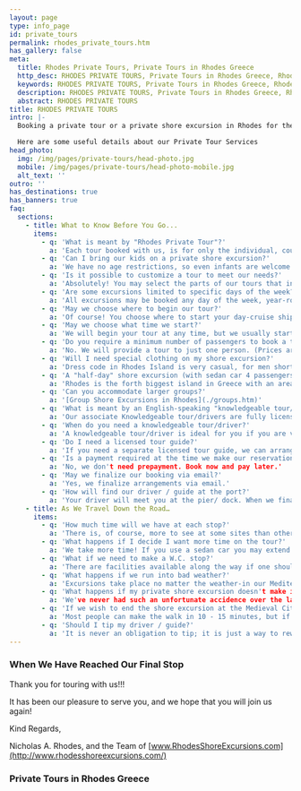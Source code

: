 ```yaml
---
layout: page
type: info_page
id: private_tours
permalink: rhodes_private_tours.htm
has_gallery: false
meta:
  title: Rhodes Private Tours, Private Tours in Rhodes Greece
  http_desc: RHODES PRIVATE TOURS, Private Tours in Rhodes Greece, Rhodes Island Private Tours
  keywords: RHODES PRIVATE TOURS, Private Tours in Rhodes Greece, Rhodes Island Private Tours
  description: RHODES PRIVATE TOURS, Private Tours in Rhodes Greece, Rhodes Island Private Tours
  abstract: RHODES PRIVATE TOURS
title: RHODES PRIVATE TOURS
intro: |-
  Booking a private tour or a private shore excursion in Rhodes for the first time?

  Here are some useful details about our Private Tour Services
head_photo:
  img: /img/pages/private-tours/head-photo.jpg
  mobile: /img/pages/private-tours/head-photo-mobile.jpg
  alt_text: ''
outro: ''
has_destinations: true
has_banners: true
faq:
  sections:
    - title: What to Know Before You Go...
      items:
        - q: 'What is meant by "Rhodes Private Tour"?'
          a: 'Each tour booked with us, is for only the individual, couple, or family making the reservation.'
        - q: 'Can I bring our kids on a private shore excursion?'
          a: 'We have no age restrictions, so even infants are welcome to join our tours.'
        - q: 'Is it possible to customize a tour to meet our needs?'
          a: 'Absolutely! You may select the parts of our tours that interest you in the time that you have.'
        - q: 'Are some excursions limited to specific days of the week?'
          a: 'All excursions may be booked any day of the week, year-round / season-round.'
        - q: 'May we choose where to begin our tour?'
          a: 'Of course! You choose where to start your day-cruise ship, airport, hotel-wherever you wish!'
        - q: 'May we choose what time we start?'
          a: 'We will begin your tour at any time, but we usually start at 8:30 am or when your cruise ship arrives at the port dock.'
        - q: 'Do you require a minimum number of passengers to book a tour?'
          a: 'No. We will provide a tour to just one person. (Prices are per car not per person)'
        - q: 'Will I need special clothing on my shore excursion?'
          a: 'Dress code in Rhodes Island is very casual, for men shorts and T-shirts is the norm, and for ladies, light summer dresses or similar to men. If you are coming in spring or autumn you should bring some warmer clothes just in case it gets a bit cold in the night.'
        - q: 'A "half-day" shore excursion (with sedan car 4 passengers) takes 5:00 hours. Why?'
          a: 'Rhodes is the forth biggest island in Greece with an area of 1,408 km<sup>2</sup> / 543,6 miles<sup>2</sup>. Our goal is to show you approximately 60% of Rhodes highlights in our half day excursions and provide you with personal attention from your driver. This cannot be safely done in two or three hours. Our associate drivers do not drive fast to cover more kilometers / miles, and they don't "skip" sites to make up time. They focus on you enjoying a comfortable tour experience.'
        - q: 'Can you accommodate larger groups?'
          a: '[Group Shore Excursions in Rhodes](./groups.htm)'
        - q: 'What is meant by an English-speaking "knowledgeable tour/driver"?'
          a: 'Our associate Knowledgeable tour/drivers are fully licensed to drive a vehicle classified as public transportation. They are experienced chauffeurs with a great knowledge of the island's culture, and traditions. While English speaking drivers are fairly common in most cities, knowledgeable tour/drivers aren't as easy to find. They are educated gentleman and professionally trained to ensure that you get out of your excursion whatever you are looking for in the way of local color, culture, fun, and historical sights. They will give you information, as well as connections in time, and places that will make your visit more meaningful.'
        - q: 'When do you need a knowledgeable tour/driver?'
          a: 'A knowledgeable tour/driver is ideal for you if you are visiting Rhodes Island for a short time. Or you are on a cruise and you need to see as many sites as possible in half or full-day. A knowledgeable tour/driver can customize an itinerary for you combining good fun and eye-opening experiences.<br>**Attention:** Please note that by law in Greece and in most of EU countries knowledgeable tour/drivers are not allowed to accompany walking clients into archaeological sites.'
        - q: 'Do I need a licensed tour guide?'
          a: 'If you need a separate licensed tour guide, we can arrange it for an additional cost.<br>**Attention:** Please note that by law in Greece and in most of EU countries tour guides cannot provide chauffeur service.'
        - q: 'Is a payment required at the time we make our reservation?'
          a: 'No, we don't need prepayment. Book now and pay later.'
        - q: 'May we finalize our booking via email?'
          a: 'Yes, we finalize arrangements via email.'
        - q: 'How will find our driver / guide at the port?'
          a: 'Your driver will meet you at the pier/ dock. When we finalize the tour booking, we'll give you all the meeting details.'
    - title: As We Travel Down the Road…
      items:
        - q: 'How much time will we have at each stop?'
          a: 'There is, of course, more to see at some sites than others, and we want you to have plenty of time to take photos at each landmark. We do not have time limits for the sites, but we do watch how we progress through each stop and make adjustments accordingly.'
        - q: 'What happens if I decide I want more time on the tour?'
          a: 'We take more time! If you use a sedan car you may extend a tour (on the Go) as long as you wish. No extensions for minibuses and coaches.'
        - q: 'What if we need to make a W.C. stop?'
          a: 'There are facilities available along the way if one should need a W.C.'
        - q: 'What happens if we run into bad weather?'
          a: 'Excursions take place no matter the weather-in our Mediterranean climate, with more than 300 days of sun per year, weather isn't an issue. Tours may not be cancelled at the last minute.'
        - q: 'What happens if my private shore excursion doesn't make it back to the cruise ship on time?'
          a: 'We've never had such an unfortunate accidence over the last 35 years we have been offering private shore excursions.<br>For more information please visit [Back to the Ship on Time](./worry_free.htm)'
        - q: 'If we wish to end the shore excursion at the Medieval City and walk back to our cruise ship, how long will it take to travel from the gate near the Palace of the Grand Master and the Archaeological Museum?'
          a: 'Most people can make the walk in 10 - 15 minutes, but if you want to take longer and enjoy the walk-through Old Town, we will leave enough time for you to do so.'
        - q: 'Should I tip my driver / guide?'
          a: 'It is never an obligation to tip; it is just a way to reward good service.<br>General tipping etiquette 10-20% in private tours and personalized services.'
---
```

### When We Have Reached Our Final Stop

Thank you for touring with us!!!

It has been our pleasure to serve you, and we hope that you will join us again!

Kind Regards,

Nicholas A. Rhodes, and the Team of [www.RhodesShoreExcursions.com](http://www.rhodesshoreexcursions.com/)

### Private Tours in Rhodes Greece